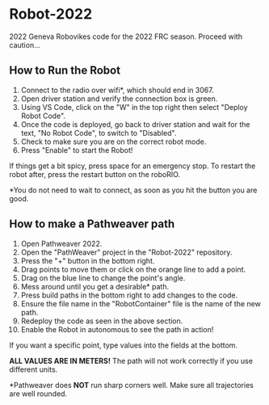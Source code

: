 # Robot-2022

2022 Geneva Robovikes code for the 2022 FRC season. Proceed with caution...

## **How to Run the Robot**
1) Connect to the radio over wifi*, which should end in 3067.
2) Open driver station and verify the connection box is green.
3) Using VS Code, click on the "W" in the top right then select "Deploy Robot Code".
4) Once the code is deployed, go back to driver station and wait for the text, "No Robot Code", to switch to "Disabled".
5) Check to make sure you are on the correct robot mode.
6) Press "Enable" to start the Robot!

If things get a bit spicy, press space for an emergency stop. To restart the robot after, press the restart button on the roboRIO.

*You do not need to wait to connect, as soon as you hit the button you are good.

## **How to make a Pathweaver path**
1) Open Pathweaver 2022.
2) Open the "PathWeaver" project in the "Robot-2022" repository.
3) Press the "+" button in the bottom right.
4) Drag points to move them or click on the orange line to add a point.
5) Drag on the blue line to change the point's angle.
6) Mess around until you get a desirable* path.
7) Press build paths in the bottom right to add changes to the code.
8) Ensure the file name in the "RobotContainer" file is the name of the new path.
9) Redeploy the code as seen in the above section.
10) Enable the Robot in autonomous to see the path in action!

If you want a specific point, type values into the fields at the bottom.

**ALL VALUES ARE IN METERS!** The path will not work correctly if you use different units.

*Pathweaver does **NOT** run sharp corners well. Make sure all trajectories are well rounded.
